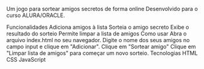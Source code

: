 Um jogo para sortear amigos secretos de forma online Desenvolvido para o curso ALURA/ORACLE.

Funcionalidades
Adiciona amigos à lista
Sorteia o amigo secreto 
Exibe o resultado do sorteio 
Permite limpar a lista de amigos
Como usar
Abra o arquivo index.html no seu navegador.
Digite o nome dos seus amigos no campo input e clique em "Adicionar".
Clique em "Sortear amigo" 
Clique em "Limpar lista de amigos" para começar um novo sorteio.
Tecnologias
HTML
CSS
JavaScript
